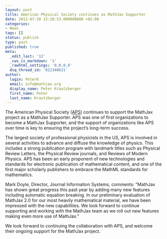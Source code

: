 ```yaml
---
layout: post
title: American Physical Society continues as MathJax Supporter
date: 2012-07-20 13:20:53.000000000 +02:00
categories:
- News
tags: []
status: publish
type: post
published: true
meta:
  _edit_last: '12'
  _cws_is_markdown: '1'
  _rawhtml_settings: '0,0,0,0'
  dsq_thread_id: '812340631'
author:
  login: PeterK
  email: info@mathjax.org
  display_name: Peter Krautzberger
  first_name: Peter
  last_name: Krautzberger
---
```


The American Physical Society ([APS](http://www.aps.org/)) continues to support the MathJax project as a MathJax Supporter. APS was one of first organizations to become a MathJax Supporter, and the support of organizations like APS over time is key to ensuring the project’s long-term success.

The largest society of professional physicists in the US, APS is involved in several activities to advance and diffuse the knowledge of physics. This includes a strong publication program with landmark titles such as Physical Review Letters, the Physical Review journals, and Reviews of Modern Physics. APS has been an early proponent of new technologies and standards for electronic publication of mathematical content, and one of the first major scholarly publishers to embrace the MathML standards for mathematics.

Mark Doyle, Director, Journal Information Systems, comments: "MathJax has shown great progress this past year by adding many new features including automatic equation breaking. In our preliminary evaluation of MathJax 2.0 for our most heavily mathematical material, we have been impressed with the new capabilities. We look forward to continue supporting and working with the MathJax team as we roll out new features making even more use of MathJax."

We look forward to continuing the collaboration with APS, and welcome their ongoing support for the MathJax project.
